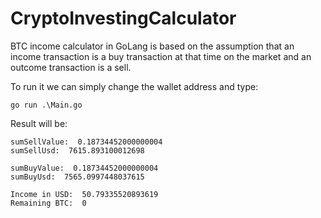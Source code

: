 # CryptoInvestingCalculator

BTC income calculator in GoLang is based on the assumption that an income transaction is a buy transaction at that time on the market and an outcome transaction is a sell.

To run it we can simply change the wallet address and type:
```
go run .\Main.go
```

Result will be:
```
sumSellValue:  0.18734452000000004
sumSellUsd:  7615.893100012698

sumBuyValue:  0.18734452000000004
sumBuyUsd:  7565.0997448037615

Income in USD:  50.79335520893619
Remaining BTC:  0
```